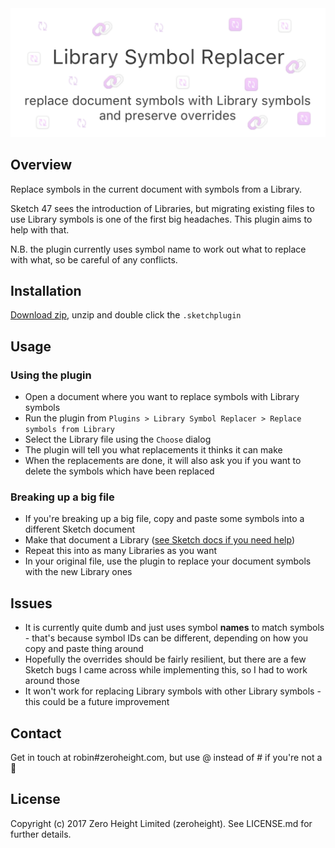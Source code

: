 <img src='./images/cover.png'>

## Overview
Replace symbols in the current document with symbols from a Library.

Sketch 47 sees the introduction of Libraries, but migrating existing files to use Library symbols is one of the first big headaches. This plugin aims to help with that.

N.B. the plugin currently uses symbol name to work out what to replace with what, so be careful of any conflicts.

## Installation
[Download zip](https://github.com/zeroheight/library-symbol-replacer/releases/download/v1.0.7/library-symbol-replacer.sketchplugin.zip), unzip and double click the `.sketchplugin`

## Usage
### Using the plugin
* Open a document where you want to replace symbols with Library symbols
* Run the plugin from `Plugins > Library Symbol Replacer > Replace symbols from Library`
* Select the Library file using the `Choose` dialog
* The plugin will tell you what replacements it thinks it can make
* When the replacements are done, it will also ask you if you want to delete the symbols which have been replaced

### Breaking up a big file
* If you're breaking up a big file, copy and paste some symbols into a different Sketch document
* Make that document a Library ([see Sketch docs if you need help](https://www.sketchapp.com/docs/libraries/adding-libraries))
* Repeat this into as many Libraries as you want
* In your original file, use the plugin to replace your document symbols with the new Library ones

## Issues
* It is currently quite dumb and just uses symbol **names** to match symbols - that's because symbol IDs can be different, depending on how you copy and paste thing around
* Hopefully the overrides should be fairly resilient, but there are a few Sketch bugs I came across while implementing this, so I had to work around those
* It won't work for replacing Library symbols with other Library symbols - this could be a future improvement

## Contact
Get in touch at robin#zeroheight.com, but use @ instead of # if you're not a 🤖

## License
Copyright (c) 2017 Zero Height Limited (zeroheight). See LICENSE.md for further details.
